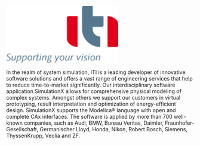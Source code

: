 <p><a href="http://www.itisim.com/"><img src="exhibitor_14.png" style="width:300px;height:auto;" /></a></p>
<p>
In the realm of system simulation, ITI is a leading developer of innovative software solutions and offers a vast range of engineering services that help to reduce time-to-market significantly.
Our interdisciplinary software application SimulationX allows for comprehensive physical modeling of complex systems.
Amongst others we support our customers in virtual prototyping, result interpretation and optimization of energy-efficient design.
SimulationX supports the Modelica® language with open and complete CAx interfaces.
The software is applied by more than 700 well-known companies, such as Audi, BMW, Bureau Veritas, Daimler, Fraunhofer-Gesellschaft, Germanischer Lloyd, Honda, Nikon, Robert Bosch, Siemens, ThyssenKrupp, Veolia and ZF.
</p>
